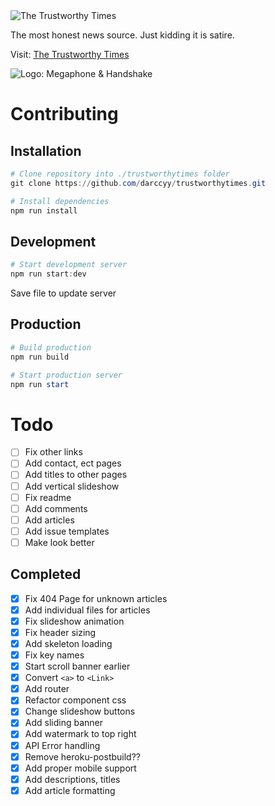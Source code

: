 <img src="https://trustworthytimes.herokuapp.com/image/title.png" alt="The Trustworthy Times" />

The most honest news source. Just kidding it is satire.

Visit: [The Trustworthy Times](https://trustworthytimes.herokuapp.com)

<img src="https://trustworthytimes.herokuapp.com/image/logo-short.png" alt="Logo: Megaphone & Handshake" />

# Contributing

## Installation

```powershell
# Clone repository into ./trustworthytimes folder
git clone https://github.com/darccyy/trustworthytimes.git

# Install dependencies
npm run install
```

## Development

```powershell
# Start development server
npm run start:dev
```

Save file to update server

## Production

```powershell
# Build production
npm run build

# Start production server
npm run start
```

# Todo

- [ ] Fix other links
- [ ] Add contact, ect pages
- [ ] Add titles to other pages
- [ ] Add vertical slideshow
- [ ] Fix readme
- [ ] Add comments
- [ ] Add articles
- [ ] Add issue templates
- [ ] Make look better

## Completed

- [x] Fix 404 Page for unknown articles
- [x] Add individual files for articles
- [x] Fix slideshow animation
- [x] Fix header sizing
- [x] Add skeleton loading
- [x] Fix key names
- [x] Start scroll banner earlier
- [x] Convert `<a>` to `<Link>`
- [x] Add router
- [x] Refactor component css
- [x] Change slideshow buttons
- [x] Add sliding banner
- [x] Add watermark to top right
- [x] API Error handling
- [x] Remove heroku-postbuild??
- [x] Add proper mobile support
- [x] Add descriptions, titles
- [x] Add article formatting
